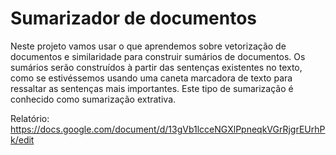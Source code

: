 # Sumarizador de documentos

Neste projeto vamos usar o que aprendemos sobre vetorização de documentos e similaridade para construir sumários de documentos. Os sumários serão construídos à partir das sentenças existentes no texto, como se estivéssemos usando uma caneta marcadora de texto para ressaltar as sentenças mais importantes. Este tipo de sumarização é conhecido como sumarização extrativa.

Relatório: https://docs.google.com/document/d/13gVb1lcceNGXlPpneqkVGrRjgrEUrhPk/edit